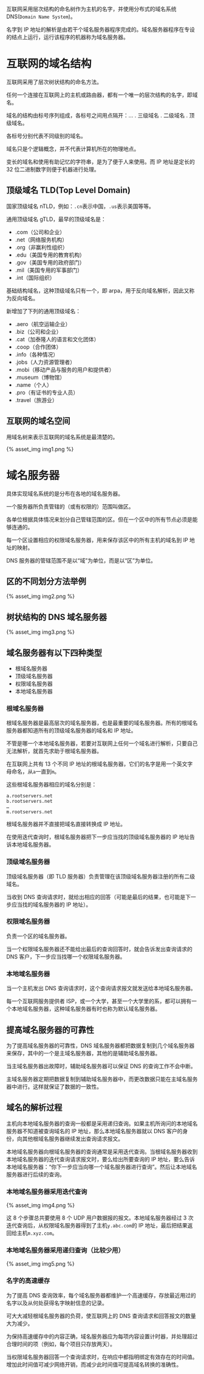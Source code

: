 
 
互联网采用层次结构的命名树作为主机的名字，并使用分布式的域名系统 DNS(`Domain Name System`)。

名字到 IP 地址的解析是由若干个域名服务器程序完成的。域名服务器程序在专设的结点上运行，运行该程序的机器称为域名服务器。 
# 互联网的域名结构
互联网采用了层次树状结构的命名方法。

任何一个连接在互联网上的主机或路由器，都有一个唯一的层次结构的名字，即域名。

域名的结构由标号序列组成，各标号之间用点隔开：… . 三级域名 . 二级域名 . 顶级域名。

各标号分别代表不同级别的域名。 

域名只是个逻辑概念，并不代表计算机所在的物理地点。

变长的域名和使用有助记忆的字符串，是为了便于人来使用。而 IP 地址是定长的 32 位二进制数字则便于机器进行处理。
## 顶级域名 TLD(Top Level Domain)
国家顶级域名 nTLD，例如：`.cn`表示中国，`.us`表示美国等等。

通用顶级域名 gTLD，最早的顶级域名是：
* .com（公司和企业）
* .net（网络服务机构）
* .org（非赢利性组织）
* .edu（美国专用的教育机构）
* .gov（美国专用的政府部门）
* .mil（美国专用的军事部门）
* .int（国际组织）

基础结构域名，这种顶级域名只有一个，即 arpa，用于反向域名解析，因此又称为反向域名。 

新增加了下列的通用顶级域名：
* .aero（航空运输企业）
* .biz（公司和企业）
* .cat（加泰隆人的语言和文化团体）
* .coop（合作团体）
* .info（各种情况）
* .jobs（人力资源管理者）
* .mobi（移动产品与服务的用户和提供者）
* .museum（博物馆）
* .name（个人）
* .pro（有证书的专业人员）
* .travel（旅游业） 

## 互联网的域名空间
用域名树来表示互联网的域名系统是最清楚的。

{% asset_img img1.png %}

# 域名服务器
具体实现域名系统的是分布在各地的域名服务器。

一个服务器所负责管辖的（或有权限的）范围叫做区。

各单位根据具体情况来划分自己管辖范围的区。但在一个区中的所有节点必须是能够连通的。

每一个区设置相应的权限域名服务器，用来保存该区中的所有主机的域名到 IP 地址的映射。

DNS 服务器的管辖范围不是以“域”为单位，而是以“区”为单位。 
## 区的不同划分方法举例

{% asset_img img2.png %}

## 树状结构的 DNS 域名服务器

{% asset_img img3.png %}

## 域名服务器有以下四种类型
* 根域名服务器 
* 顶级域名服务器 
* 权限域名服务器 
* 本地域名服务器

### 根域名服务器
根域名服务器是最高层次的域名服务器，也是最重要的域名服务器。所有的根域名服务器都知道所有的顶级域名服务器的域名和 IP 地址。

不管是哪一个本地域名服务器，若要对互联网上任何一个域名进行解析，只要自己无法解析，就首先求助于根域名服务器。

在互联网上共有 13 个不同 IP 地址的根域名服务器，它们的名字是用一个英文字母命名，从`a`一直到`m`。

这些根域名服务器相应的域名分别是：
```
a.rootservers.net
b.rootservers.net
… 
m.rootservers.net
```
根域名服务器并不直接把域名直接转换成 IP 地址。

在使用迭代查询时，根域名服务器把下一步应当找的顶级域名服务器的 IP 地址告诉本地域名服务器。
### 顶级域名服务器
顶级域名服务器（即 TLD 服务器）负责管理在该顶级域名服务器注册的所有二级域名。

当收到 DNS 查询请求时，就给出相应的回答（可能是最后的结果，也可能是下一步应当找的域名服务器的 IP 地址）。
### 权限域名服务器
负责一个区的域名服务器。

当一个权限域名服务器还不能给出最后的查询回答时，就会告诉发出查询请求的 DNS 客户，下一步应当找哪一个权限域名服务器。
### 本地域名服务器
当一个主机发出 DNS 查询请求时，这个查询请求报文就发送给本地域名服务器。

每一个互联网服务提供者 ISP，或一个大学，甚至一个大学里的系，都可以拥有一个本地域名服务器，这种域名服务器有时也称为默认域名服务器。
## 提高域名服务器的可靠性
为了提高域名服务器的可靠性，DNS 域名服务器都把数据复制到几个域名服务器来保存，其中的一个是主域名服务器，其他的是辅助域名服务器。

当主域名服务器出故障时，辅助域名服务器可以保证 DNS 的查询工作不会中断。

主域名服务器定期把数据复制到辅助域名服务器中，而更改数据只能在主域名服务器中进行。这样就保证了数据的一致性。
## 域名的解析过程
主机向本地域名服务器的查询一般都是采用递归查询。如果主机所询问的本地域名服务器不知道被查询域名的 IP 地址，那么本地域名服务器就以 DNS 客户的身份，向其他根域名服务器继续发出查询请求报文。

本地域名服务器向根域名服务器的查询通常是采用迭代查询。当根域名服务器收到本地域名服务器的迭代查询请求报文时，要么给出所要查询的 IP 地址，要么告诉本地域名服务器：“你下一步应当向哪一个域名服务器进行查询”。然后让本地域名服务器进行后续的查询。
### 本地域名服务器采用迭代查询

{% asset_img img4.png %}

这 8 个步骤总共要使用 8 个 UDP 用户数据报的报文。本地域名服务器经过 3 次迭代查询后，从权限域名服务器得到了主机`y.abc.com`的 IP 地址，最后把结果返回给主机`m.xyz.com`。
### 本地域名服务器采用递归查询（比较少用）

{% asset_img img5.png %}

### 名字的高速缓存
为了提高 DNS 查询效率，每个域名服务器都维护一个高速缓存，存放最近用过的名字以及从何处获得名字映射信息的记录。

可大大减轻根域名服务器的负荷，使互联网上的 DNS 查询请求和回答报文的数量大为减少。

为保持高速缓存中的内容正确，域名服务器应为每项内容设置计时器，并处理超过合理时间的项（例如，每个项目只存放两天）。

当权限域名服务器回答一个查询请求时，在响应中都指明绑定有效存在的时间值。增加此时间值可减少网络开销，而减少此时间值可提高域名转换的准确性。 
